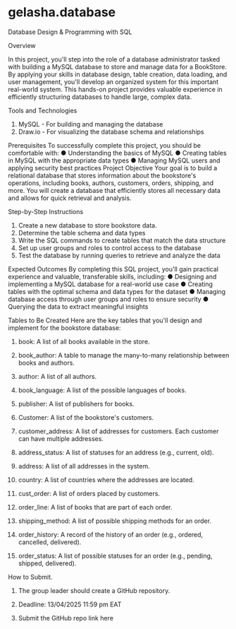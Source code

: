 # gelasha.database

Database Design & Programming with SQL

Overview

In this project, you'll step into the role of a database administrator tasked with building a  MySQL database to store and manage data for a BookStore. By applying your skills in database design, table creation, data loading, and user management, you'll develop an organized system for this important real-world system. 
This hands-on project provides valuable experience in efficiently structuring databases to handle large, complex data.


Tools and Technologies
1.	MySQL - For building and managing the database
2.	Draw.io - For visualizing the database schema and relationships


Prerequisites
To successfully complete this project, you should be comfortable with:
●	Understanding the basics of MySQL
●	Creating tables in MySQL with the appropriate data types
●	Managing MySQL users and applying security best practices
Project Objective
Your goal is to build a relational database that stores information about the bookstore's operations, including books, authors, customers, orders, shipping, and more. You will create a database that efficiently stores all necessary data and allows for quick retrieval and analysis.


Step-by-Step Instructions
1.	Create a new database to store bookstore data.
2.	Determine the table schema and data types
3.	Write the SQL commands to create tables that match the data structure
4.	Set up user groups and roles to control access to the database
5.	Test the database by running queries to retrieve and analyze the data

Expected Outcomes
By completing this SQL project, you'll gain practical experience and valuable, transferable skills, including:
●	Designing and implementing a MySQL database for a real-world use case
●	Creating tables with the optimal schema and data types for the dataset
●	Managing database access through user groups and roles to ensure security
●	Querying the data to extract meaningful insights 

Tables to Be Created
Here are the key tables that you'll design and implement for the bookstore database:
1.	book: A list of all books available in the store.

2.	book_author: A table to manage the many-to-many relationship between books and authors.

3.	author: A list of all authors.

4.	book_language: A list of the possible languages of books.

5.	publisher: A list of publishers for books.

6.	Customer: A list of the bookstore's customers.

7.	customer_address: A list of addresses for customers. Each customer can have multiple addresses.

8.	address_status: A list of statuses for an address (e.g., current, old).

9.	address: A list of all addresses in the system.

10.	country: A list of countries where the addresses are located.

11.	cust_order: A list of orders placed by customers.

12.	order_line: A list of books that are part of each order.

13.	shipping_method: A list of possible shipping methods for an order.

14.	order_history: A record of the history of an order (e.g., ordered, cancelled, delivered).

15.	order_status: A list of possible statuses for an order (e.g., pending, shipped, delivered). 

How to Submit.
1.	The group leader should create a GitHub repository.
2.	Deadline: 13/04/2025 11:59 pm EAT

3.	Submit the GitHub repo link here
